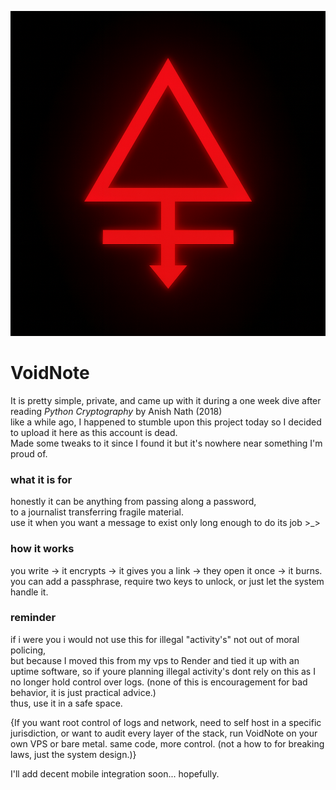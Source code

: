 <p align="center">
  <a href="https://raw.githubusercontent.com/1unxx/Voidnote/main/sigil-v2.png">
    <img src="./sigil-v2.png?v=2" width="520" height="520" alt="sigil">
  </a>
</p>


# VoidNote

It is pretty simple, private, and came up with it during a one week dive after reading *Python Cryptography* by Anish Nath (2018)  
like a while ago, I happened to stumble upon this project today so I decided to upload it here as this account is dead.  
Made some tweaks to it since I found it but it's nowhere near something I'm proud of.


### what it is for
honestly it can be anything from passing along a password,  
to a journalist transferring fragile material.  
use it when you want a message to exist only long enough to do its job >_>


### how it works
you write → it encrypts → it gives you a link → they open it once → it burns.  
you can add a passphrase, require two keys to unlock, or just let the system handle it.


### reminder
if i were you i would not use this for illegal "activity's" not out of moral policing,  
but because I moved this from my vps to Render and tied it up with an uptime software, so if youre planning illegal activity's dont rely on this as I no longer hold control over logs.
(none of this is encouragement for bad behavior, it is just practical advice.)  
thus, use it in a safe space. 


{If you want root control of logs and network, need to self host in a specific jurisdiction, or want to audit every layer of the stack, run VoidNote on your own VPS or bare metal. same code, more control. (not a how to for breaking laws, just the system design.)}

I'll add decent mobile integration soon... hopefully.

